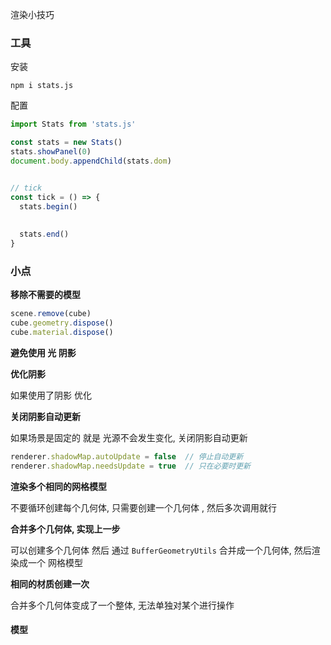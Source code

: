 渲染小技巧



### 工具

安装

```shell
npm i stats.js 
```

配置

```js
import Stats from 'stats.js'

const stats = new Stats()
stats.showPanel(0)
document.body.appendChild(stats.dom)


// tick
const tick = () => {
  stats.begin()
  
  
  stats.end()
}
```



### 小点

**移除不需要的模型**

```js
scene.remove(cube)
cube.geometry.dispose()
cube.material.dispose()
```

**避免使用 光 阴影**



**优化阴影**

如果使用了阴影 优化



**关闭阴影自动更新**

如果场景是固定的 就是 光源不会发生变化,  关闭阴影自动更新 

```js
renderer.shadowMap.autoUpdate = false  // 停止自动更新
renderer.shadowMap.needsUpdate = true  // 只在必要时更新
```



**渲染多个相同的网格模型**

不要循环创建每个几何体, 只需要创建一个几何体 , 然后多次调用就行



**合并多个几何体, 实现上一步**

可以创建多个几何体 然后 通过 `BufferGeometryUtils` 合并成一个几何体, 然后渲染成一个 网格模型



**相同的材质创建一次**



合并多个几何体变成了一个整体, 无法单独对某个进行操作



#### 模型





